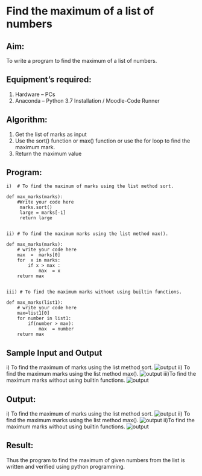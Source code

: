 # Find the maximum of a list of numbers
## Aim:
To write a program to find the maximum of a list of numbers.
## Equipment’s required:
1.	Hardware – PCs
2.	Anaconda – Python 3.7 Installation / Moodle-Code Runner
## Algorithm:
1.	Get the list of marks as input
2.	Use the sort() function or max() function or use the for loop to find the maximum mark.
3.	Return the maximum value
## Program:
```
i)	# To find the maximum of marks using the list method sort.

def max_marks(marks):
    #Write your code here
     marks.sort()
     large = marks[-1]
     return large


ii)	# To find the maximum marks using the list method max().

def max_marks(marks):
    # write your code here
    max  =  marks[0]
    for  x in marks:
        if x > max :
            max  = x
    return max        


iii) # To find the maximum marks without using builtin functions.

def max_marks(list1):
    # write your code here
    max=list1[0]
    for number in list1:
        if(number > max):
            max  = number
    return max        
```

## Sample Input and Output
i) To find the maximum of marks using the list method sort.
![output](Sa1.png) 
ii) To find the maximum marks using the list method max().
![output](Sa2.png)
iii)To find the maximum marks without using builtin functions.
![output](Sa3.png)
## Output:
i) To find the maximum of marks using the list method sort.
![output](outputa1.png)
ii) To find the maximum marks using the list method max().
![output](output.png)
ii)To find the maximum marks without using builtin functions.
![output](outputa3.png)
## Result:
Thus the program to find the maximum of given numbers from the list is written and verified using python programming.